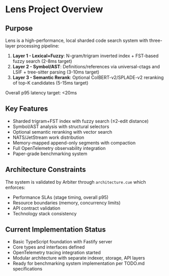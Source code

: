 # Lens Project Overview

## Purpose
Lens is a high-performance, local sharded code search system with three-layer processing pipeline:
1. **Layer 1 - Lexical+Fuzzy**: N-gram/trigram inverted index + FST-based fuzzy search (2-8ms target)
2. **Layer 2 - Symbol/AST**: Definitions/references via universal-ctags and LSIF + tree-sitter parsing (3-10ms target)  
3. **Layer 3 - Semantic Rerank**: Optional ColBERT-v2/SPLADE-v2 reranking of top-K candidates (5-15ms target)

Overall p95 latency target: <20ms

## Key Features
- Sharded trigram+FST index with fuzzy search (≤2-edit distance)
- Symbol/AST analysis with structural selectors
- Optional semantic reranking with vector search
- NATS/JetStream work distribution
- Memory-mapped append-only segments with compaction
- Full OpenTelemetry observability integration
- Paper-grade benchmarking system

## Architecture Constraints
The system is validated by Arbiter through `architecture.cue` which enforces:
- Performance SLAs (stage timing, overall p95)
- Resource boundaries (memory, concurrency limits)  
- API contract validation
- Technology stack consistency

## Current Implementation Status
- Basic TypeScript foundation with Fastify server
- Core types and interfaces defined
- OpenTelemetry tracing integration started
- Modular architecture with separate indexer, storage, API layers
- Ready for benchmarking system implementation per TODO.md specifications
